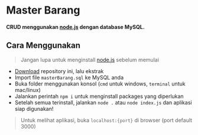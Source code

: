 # Master Barang
#### CRUD menggunakan [node.js](https://nodejs.org/en/) dengan database **MySQL**.

## Cara Menggunakan
> Jangan lupa untuk menginstall [node.js](https://nodejs.org/en/) sebelum memulai
- [Download](https://github.com/shidoitsuka/masterBarang/archive/master.zip) repository ini, lalu ekstrak
- Import file `masterBarang.sql` ke MySQL anda
- Buka folder menggunakan konsol (`cmd` untuk windows, `terminal` untuk mac/linux)
- Jalankan perintah `npm i` untuk menginstall packages yang diperlukan
- Setelah semua terinstall, jalankan `node .` atau `node index.js` dan aplikasi siap digunakan!
> Untuk melihat aplikasi, buka `localhost:{port}` di browser (port default 3000)
